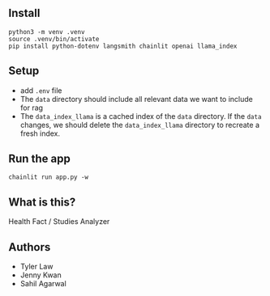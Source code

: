 ## Install
```
python3 -m venv .venv
source .venv/bin/activate
pip install python-dotenv langsmith chainlit openai llama_index
```

## Setup
* add `.env` file
* The `data` directory should include all relevant data we want to include for rag
* The `data_index_llama` is a cached index of the `data` directory. If the `data` changes, we should delete the `data_index_llama` directory to recreate a fresh index.

## Run the app
```
chainlit run app.py -w
```

## What is this?
Health Fact / Studies Analyzer

## Authors
* Tyler Law
* Jenny Kwan
* Sahil Agarwal

